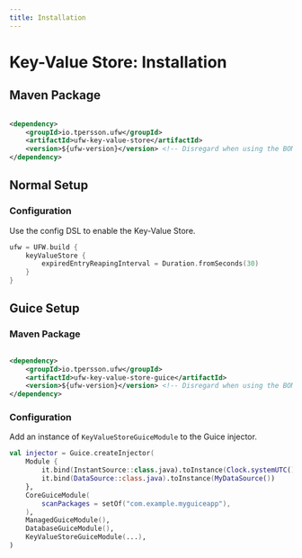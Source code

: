 ```yaml
---
title: Installation
---
```


# Key-Value Store: Installation

## Maven Package

```xml title="pom.xml: io.tpersson.ufw:ufw-key-value-store" linenums="1"

<dependency>
    <groupId>io.tpersson.ufw</groupId>
    <artifactId>ufw-key-value-store</artifactId>
    <version>${ufw-version}</version> <!-- Disregard when using the BOM -->
</dependency>
```

## Normal Setup

### Configuration

Use the config DSL to enable the Key-Value Store.

```kotlin title="YourApp.kt" linenums="1" hl_lines="2-4"
ufw = UFW.build {
    keyValueStore {
        expiredEntryReapingInterval = Duration.fromSeconds(30)
    }
}
```

## Guice Setup

### Maven Package

```xml title="pom.xml: io.tpersson.ufw:ufw-key-value-store-guice" linenums="1"

<dependency>
    <groupId>io.tpersson.ufw</groupId>
    <artifactId>ufw-key-value-store-guice</artifactId>
    <version>${ufw-version}</version> <!-- Disregard when using the BOM -->
</dependency>
```

### Configuration

Add an instance of `KeyValueStoreGuiceModule` to the Guice injector.

```kotlin title="YourGuiceApp.kt" linenums="1" hl_lines="11"
val injector = Guice.createInjector(
    Module {
        it.bind(InstantSource::class.java).toInstance(Clock.systemUTC())
        it.bind(DataSource::class.java).toInstance(MyDataSource())
    },
    CoreGuiceModule(
        scanPackages = setOf("com.example.myguiceapp"),
    ),
    ManagedGuiceModule(),
    DatabaseGuiceModule(),
    KeyValueStoreGuiceModule(...),
)
```

